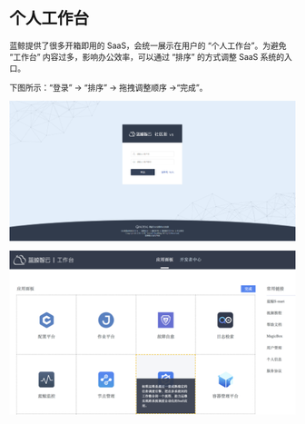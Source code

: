 # 个人工作台

蓝鲸提供了很多开箱即用的 SaaS，会统一展示在用户的 “个人工作台”。为避免 “工作台” 内容过多，影响办公效率，可以通过 “排序” 的方式调整 SaaS 系统的入口。

下图所示：“登录” -> “排序” -> 拖拽调整顺序 ->“完成”。

![](../assets/image003.png)

![](../assets/personalwrokbench.png)
